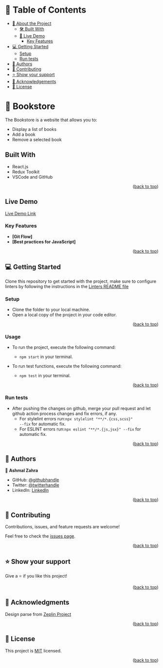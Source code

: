 <a name="readme-top"></a>

<!-- TABLE OF CONTENTS -->

# 📗 Table of Contents

- [📖 About the Project](#about-project)
  - [🛠 Built With](#built-with)
  - [🚀 Live Demo ](#-live-demo-)
    - [Key Features](#key-features)
- [💻 Getting Started](#getting-started)
  - [Setup](#setup)
  - [Run tests](#run-tests)
- [👥 Authors](#authors)
- [🤝 Contributing](#contributing)
- [⭐️ Show your support](#support)
- [🙏 Acknowledgements](#acknowledgements)
- [📝 License](#license)

<!-- PROJECT DESCRIPTION -->

# 📖 Bookstore

The Bookstore is a website that allows you to:
 - Display a list of books
 - Add a book
 - Remove a selected book

## Built With

- React.js
- Redux Toolkit
- VSCode and GitHub

<p align="right">(<a href="#readme-top">back to top</a>)</p>

## Live Demo

[Live Demo Link](https://bookstore-bfbr.onrender.com/)

<!-- Features -->

### Key Features

- **[Git Flow]**
- **[Best practices for JavaScript]**

<p align="right">(<a href="#readme-top">back to top</a>)</p>

<!-- GETTING STARTED -->

## 💻 Getting Started

Clone this repository to get started with the project, make sure to configure linters by following the instructions in the [Linters README file](https://github.com/microverseinc/linters-config/blob/master/README.md)

### Setup

- Clone the folder to your local machine.
- Open a local copy of the project in your code editor.

<p align="right">(<a href="#readme-top">back to top</a>)</p>

### Usage

- To run the project, execute the following command:

    - <code>npm start</code> in your terminal.

- To run test functions, execute the following command:

    - <code>npm test</code> in your terminal.

<p align="right">(<a href="#readme-top">back to top</a>)</p>

### Run tests

- After pushing the changes on github, merge your pull request and let github action process changes and fix errors, if any.
  - For stylelint errors run:<code>npx stylelint "**/*.{css,scss}" --fix</code> for automatic fix.
  - For ESLINT errors run:<code>npx eslint "**/*.{js,jsx}" --fix</code> for automatic fix.


<p align="right">(<a href="#readme-top">back to top</a>)</p>

<!-- AUTHORS -->

## 👥 Authors

👤 **Ashmal Zahra**

- GitHub: [@githubhandle](https://github.com/ashmalzahra)
- Twitter: [@twitterhandle](https://twitter.com/AshmalZahraa)
- LinkedIn: [LinkedIn](https://www.linkedin.com/in/ashmal-zahra-35bb09242/)

<p align="right">(<a href="#readme-top">back to top</a>)</p>


<!-- CONTRIBUTING -->

## 🤝 Contributing

Contributions, issues, and feature requests are welcome!

Feel free to check the [issues page](https://github.com/ashmalzahra/bookstore/issues).

<p align="right">(<a href="#readme-top">back to top</a>)</p>

<!-- SUPPORT -->

## ⭐️ Show your support

Give a ⭐️ if you like this project!

<p align="right">(<a href="#readme-top">back to top</a>)</p>

<!-- ACKNOWLEDGEMENTS -->

## 🙏 Acknowledgments <a name="acknowledgements"></a>

Design parse from [Zeplin Project](https://app.zeplin.io/project/5b35a9e13227086040f8eb75/screen/5b695e29bb8c844f118f9378)

<p align="right">(<a href="#readme-top">back to top</a>)<tra/p>

<!-- LICENSE -->

## 📝 License

This project is [MIT](./MIT.md) licensed.

<p align="right">(<a href="#readme-top">back to top</a>)</p>
